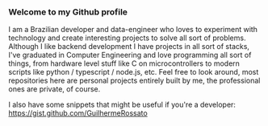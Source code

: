 ### Welcome to my Github profile 

I am a Brazilian developer and data-engineer who loves to experiment with technology and create interesting projects to solve all sort of problems. Although I like backend development I have projects in all sort of stacks, I've graduated in Computer Engineering and love programming all sort of things, from hardware level stuff like C on microcontrollers to modern scripts like python / typescript / node.js, etc. Feel free to look around, most repositories here are personal projects entirely built by me, the professional ones are private, of course.

I also have some snippets that might be useful if you're a developer: https://gist.github.com/GuilhermeRossato
